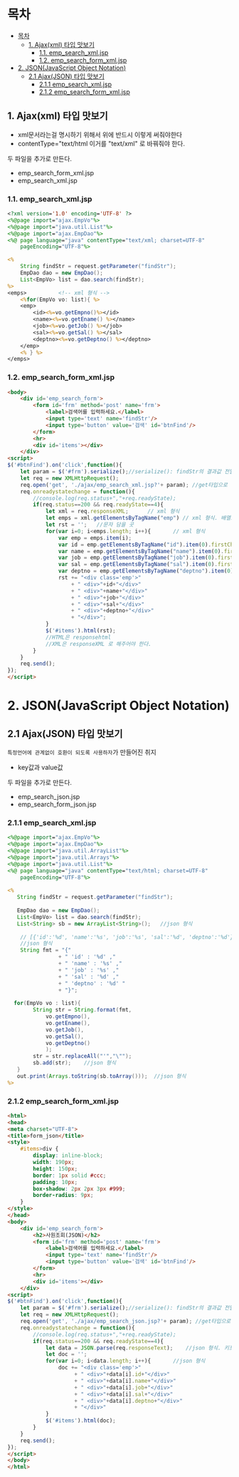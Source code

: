 # 목차

- [목차](#목차)
  - [1. Ajax(xml) 타입 맛보기](#1-ajaxxml-타입-맛보기)
    - [1.1. emp_search_xml.jsp](#11-emp_search_xmljsp)
    - [1.2. emp_search_form_xml.jsp](#12-emp_search_form_xmljsp)
- [2. JSON(JavaScript Object Notation)](#2-jsonjavascript-object-notation)
  - [2.1 Ajax(JSON) 타입 맛보기](#21-ajaxjson-타입-맛보기)
    - [2.1.1 emp_search_xml.jsp](#211-emp_search_xmljsp)
    - [2.1.2 emp_search_form_xml.jsp](#212-emp_search_form_xmljsp)

## 1. Ajax(xml) 타입 맛보기

- xml문서라는걸 명시하기 위해서 위에 반드시 이렇게 써줘야한다
- contentType="text/html 이거를 "text/xml" 로 바꿔줘야 한다.

두 파일을 추가로 만든다.
- emp_search_form_xml.jsp
- emp_search_xml.jsp 


### 1.1. emp_search_xml.jsp 

```jsp
<?xml version='1.0' encoding='UTF-8' ?>
<%@page import="ajax.EmpVo"%>
<%@page import="java.util.List"%>
<%@page import="ajax.EmpDao"%>
<%@ page language="java" contentType="text/xml; charset=UTF-8"
    pageEncoding="UTF-8"%>

<%
	String findStr = request.getParameter("findStr");
	EmpDao dao = new EmpDao();
	List<EmpVo> list = dao.search(findStr);
%>
<emps>          <!-- xml 형식 -->
	<%for(EmpVo vo: list){ %>
	<emp>
		<id><%=vo.getEmpno()%></id>
		<name><%=vo.getEname() %></name>
		<job><%=vo.getJob() %></job>
		<sal><%=vo.getSal() %></sal>
		<deptno><%=vo.getDeptno() %></deptno>
	</emp>
	<% } %>
</emps>
```

### 1.2. emp_search_form_xml.jsp

```html
<body>
	<div id='emp_search_form'>
		<form id='frm' method='post' name='frm'>
			<label>검색어를 입력하세요.</label>
			<input type='text' name='findStr'/>
			<input type='button' value='검색' id='btnFind'/>		
		</form>	
		<hr>
		<div id='items'></div>		
	</div>
<script>
$('#btnFind').on('click',function(){
	let param = $('#frm').serialize();//serialize(): findStr의 결과값 전달(findStr=123(예시))
	let req = new XMLHttpRequest();
	req.open('get', './ajax/emp_search_xml.jsp?'+ param); //get타입으로 ./ajax/emp_search.jsp? 에게 오픈시켜라
	req.onreadystatechange = function(){
		//console.log(req.status+","+req.readyState);
		if(req.status==200 && req.readyState==4){
			let xml = req.responseXML;      // xml 형식
			let emps = xml.getElementsByTagName("emp") // xml 형식. 배열로 값이 넘어온다.
			let rst = '';   //문자 담을 곳
			for(var i=0; i<emps.length; i++){       // xml 형식
				var emp = emps.item(i);
				var id = emp.getElementsByTagName("id").item(0).firstChild.nodeValue;
				var name = emp.getElementsByTagName("name").item(0).firstChild.nodeValue;
				var job = emp.getElementsByTagName("job").item(0).firstChild.nodeValue;
				var sal = emp.getElementsByTagName("sal").item(0).firstChild.nodeValue;
				var deptno = emp.getElementsByTagName("deptno").item(0).firstChild.nodeValue;
				rst += "<div class='emp'>"
					+ "	<div>"+id+"</div>"
					+ "	<div>"+name+"</div>"
					+ "	<div>"+job+"</div>"
					+ "	<div>"+sal+"</div>"
					+ "	<div>"+deptno+"</div>"
					+ "</div>";								
			}			
			$('#items').html(rst);
			//HTML은 responsehtml
			//XML은 responseXML 로 해주어야 한다.	
		}
	}
	req.send();
});
</script>
```

# 2. JSON(JavaScript Object Notation)

## 2.1 Ajax(JSON) 타입 맛보기

`특정언어에 관계없이 호환이 되도록 사용하자`가 만들어진 취지

- key값과 value값

두 파일을 추가로 만든다.
- emp_search_json.jsp 
- emp_search_form_json.jsp

### 2.1.1 emp_search_xml.jsp 

```jsp
<%@page import="ajax.EmpVo"%>
<%@page import="ajax.EmpDao"%>
<%@page import="java.util.ArrayList"%>
<%@page import="java.util.Arrays"%>
<%@page import="java.util.List"%>
<%@ page language="java" contentType="text/html; charset=UTF-8"
    pageEncoding="UTF-8"%>
    
<% 
   String findStr = request.getParameter("findStr");
   
   EmpDao dao = new EmpDao();
   List<EmpVo> list = dao.search(findStr);   
   List<String> sb = new ArrayList<String>();   //json 형식
    
    // [{'id':'%d', 'name':'%s', 'job':'%s', 'sal':'%d', 'deptno':'%d'}, {}]
    //json 형식
    String fmt = "{"            
    		  	+ " 'id' : '%d' ,"  
	            + " 'name' : '%s' ,"   
				+ " 'job' : '%s' ,"
				+ " 'sal' : '%d' ,"
				+ " 'deptno' : '%d' "
   				+ "}"; 
       
  for(EmpVo vo : list){
   		String str = String.format(fmt,
  			vo.getEmpno(),
  			vo.getEname(),
    		vo.getJob(),
        	vo.getSal(),
        	vo.getDeptno()
        	);        	
   		str = str.replaceAll("'","\"");
   		sb.add(str);    //json 형식
   }	   
   out.print(Arrays.toString(sb.toArray()));  //json 형식
%>
```

### 2.1.2 emp_search_form_xml.jsp

```html
<html>
<head>
<meta charset="UTF-8">
<title>form_json</title>
<style>
	#items>div {
		display: inline-block;
		width: 190px;
		height: 150px;
		border: 1px solid #ccc;
		padding: 10px;
		box-shadow: 2px 2px 3px #999;
		border-radius: 9px;
	}	
</style>
</head>
<body>
	<div id='emp_search_form'>
		<h2>사원조회(JSON)</h2>
		<form id='frm' method='post' name='frm'>
			<label>검색어를 입력하세요.</label>
			<input type='text' name='findStr'/>
			<input type='button' value='검색' id='btnFind'/>		
		</form>	
		<hr>
		<div id='items'></div>		
	</div>
<script>
$('#btnFind').on('click',function(){
	let param = $('#frm').serialize();//serialize(): findStr의 결과값 전달(findStr=123(예시))
	let req = new XMLHttpRequest();
	req.open('get', './ajax/emp_search_json.jsp?'+ param); //get타입으로 ./ajax/emp_search.jsp? 에게 오픈시켜라
	req.onreadystatechange = function(){
		//console.log(req.status+","+req.readyState);
		if(req.status==200 && req.readyState==4){
			let data = JSON.parse(req.responseText);	//json 형식. 키포인트이다.
			let doc = '';
			for(var i=0; i<data.length; i++){       //json 형식
				doc += "<div class='emp'>"
					 + " <div>"+data[i].id+"</div>"
					 + " <div>"+data[i].name+"</div>"
					 + " <div>"+data[i].job+"</div>"
					 + " <div>"+data[i].sal+"</div>"
					 + " <div>"+data[i].deptno+"</div>"
					 + "</div>"
			}			
			$('#items').html(doc);			
		}
	}
	req.send();
});
</script>
</body>
</html>
```